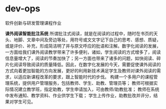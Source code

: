 # dev-ops
软件创新与研发管理课程作业

**课外阅读智能批注系统**
所谓批注式阅读，就是在阅读的过程中，随时在书⻚的天头、地脚、文章中间及旁边等处，用符号或⽂文字记下⾃己的思考、感想、质疑，或是评价、补充，形成简洁明了并与原⽂呼应的批语和注解。数字化阅读的发展，⼀方面给我们课外阅读教学带来了许多便利，诸如，学生阅读的方式增多了，阅读信息量增大了，阅读的节奏加快了；另一方面也带来了诸多的问题，如快阅读、碎片化阅读导致阅读的质量降低。因此，在数字化发展的今天，需要促使课外阅读的方式向着更加智能的方向发展，更好的利用新技术满足学生及教师对课外阅读的需求，以适应新课程改革的要求，跟上智能时代的步伐。
构建一个多用户的课程管理系统，提供用户管理服务，包括教师、学生、助教、管理员等；
教师可根据实际情况建立教学班，指定助教，学生申请加入，可由教师/助教批准；
教师在系统中发布通知、教学资料、作业供学生下载；
学生上传作业，助教批改并评分，结果对学生可见。
